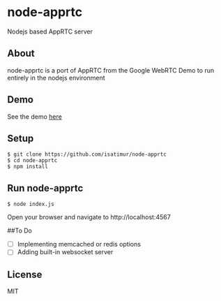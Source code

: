 # node-apprtc
Nodejs based AppRTC server

## About
node-apprtc is a port of AppRTC from the Google WebRTC Demo to run entirely in the nodejs environment

## Demo
See the demo [here](https://snow-advent.herokuapp.com)

## Setup
```
$ git clone https://github.com/isatimur/node-apprtc
$ cd node-apprtc
$ npm install
```

## Run node-apprtc
```
$ node index.js
```

Open your browser and navigate to http://localhost:4567

##To Do
- [ ] Implementing memcached or redis options
- [ ] Adding built-in websocket server

## License
MIT
